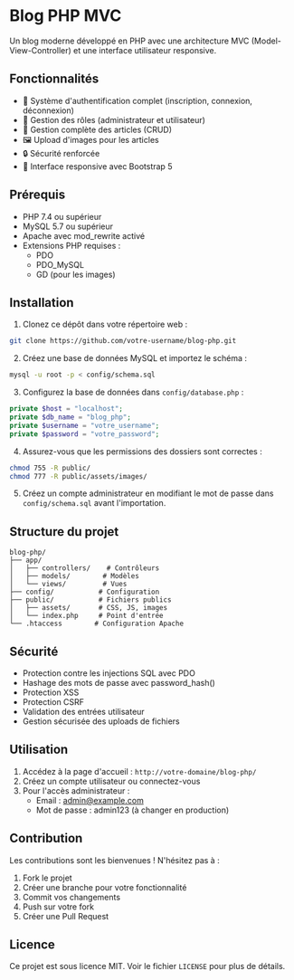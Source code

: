 # Blog PHP MVC

Un blog moderne développé en PHP avec une architecture MVC (Model-View-Controller) et une interface utilisateur responsive.

## Fonctionnalités

- 👤 Système d'authentification complet (inscription, connexion, déconnexion)
- 👑 Gestion des rôles (administrateur et utilisateur)
- 📝 Gestion complète des articles (CRUD)
- 🖼️ Upload d'images pour les articles
- 🔒 Sécurité renforcée
- 📱 Interface responsive avec Bootstrap 5

## Prérequis

- PHP 7.4 ou supérieur
- MySQL 5.7 ou supérieur
- Apache avec mod_rewrite activé
- Extensions PHP requises :
  - PDO
  - PDO_MySQL
  - GD (pour les images)

## Installation

1. Clonez ce dépôt dans votre répertoire web :
```bash
git clone https://github.com/votre-username/blog-php.git
```

2. Créez une base de données MySQL et importez le schéma :
```bash
mysql -u root -p < config/schema.sql
```

3. Configurez la base de données dans `config/database.php` :
```php
private $host = "localhost";
private $db_name = "blog_php";
private $username = "votre_username";
private $password = "votre_password";
```

4. Assurez-vous que les permissions des dossiers sont correctes :
```bash
chmod 755 -R public/
chmod 777 -R public/assets/images/
```

5. Créez un compte administrateur en modifiant le mot de passe dans `config/schema.sql` avant l'importation.

## Structure du projet

```
blog-php/
├── app/
│   ├── controllers/    # Contrôleurs
│   ├── models/        # Modèles
│   └── views/         # Vues
├── config/           # Configuration
├── public/           # Fichiers publics
│   ├── assets/       # CSS, JS, images
│   └── index.php     # Point d'entrée
└── .htaccess        # Configuration Apache
```

## Sécurité

- Protection contre les injections SQL avec PDO
- Hashage des mots de passe avec password_hash()
- Protection XSS
- Protection CSRF
- Validation des entrées utilisateur
- Gestion sécurisée des uploads de fichiers

## Utilisation

1. Accédez à la page d'accueil : `http://votre-domaine/blog-php/`
2. Créez un compte utilisateur ou connectez-vous
3. Pour l'accès administrateur :
   - Email : admin@example.com
   - Mot de passe : admin123 (à changer en production)

## Contribution

Les contributions sont les bienvenues ! N'hésitez pas à :

1. Fork le projet
2. Créer une branche pour votre fonctionnalité
3. Commit vos changements
4. Push sur votre fork
5. Créer une Pull Request

## Licence

Ce projet est sous licence MIT. Voir le fichier `LICENSE` pour plus de détails.
